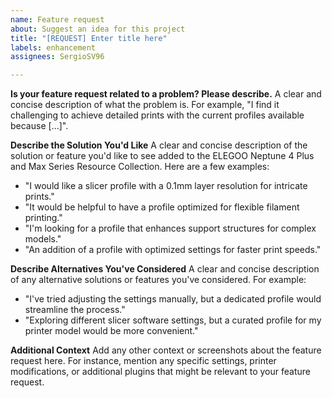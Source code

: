 ```yaml
---
name: Feature request
about: Suggest an idea for this project
title: "[REQUEST] Enter title here"
labels: enhancement
assignees: SergioSV96

---
```


**Is your feature request related to a problem? Please describe.**
A clear and concise description of what the problem is. For example, "I find it challenging to achieve detailed prints with the current profiles available because [...]".

**Describe the Solution You'd Like**
A clear and concise description of the solution or feature you'd like to see added to the ELEGOO Neptune 4 Plus and Max Series Resource Collection. Here are a few examples:

- "I would like a slicer profile with a 0.1mm layer resolution for intricate prints."
- "It would be helpful to have a profile optimized for flexible filament printing."
- "I'm looking for a profile that enhances support structures for complex models."
- "An addition of a profile with optimized settings for faster print speeds."

**Describe Alternatives You've Considered**
A clear and concise description of any alternative solutions or features you've considered. For example:

- "I've tried adjusting the settings manually, but a dedicated profile would streamline the process."
- "Exploring different slicer software settings, but a curated profile for my printer model would be more convenient."

**Additional Context**
Add any other context or screenshots about the feature request here. For instance, mention any specific settings, printer modifications, or additional plugins that might be relevant to your feature request.
